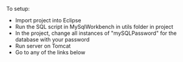 To setup:
- Import project into Eclipse
- Run the SQL script in MySqlWorkbench in utils folder in project
- In the project, change all instances of "mySQLPassword" for the database with your password
- Run server on Tomcat
- Go to any of the links below 
